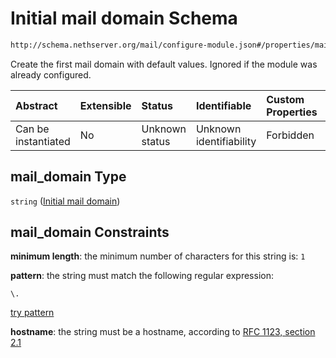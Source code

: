 # Initial mail domain Schema

```txt
http://schema.nethserver.org/mail/configure-module.json#/properties/mail_domain
```

Create the first mail domain with default values. Ignored if the module was already configured.

| Abstract            | Extensible | Status         | Identifiable            | Custom Properties | Additional Properties | Access Restrictions | Defined In                                                                   |
| :------------------ | :--------- | :------------- | :---------------------- | :---------------- | :-------------------- | :------------------ | :--------------------------------------------------------------------------- |
| Can be instantiated | No         | Unknown status | Unknown identifiability | Forbidden         | Allowed               | none                | [configure-module.json\*](mail/configure-module.json "open original schema") |

## mail\_domain Type

`string` ([Initial mail domain](configure-module-properties-initial-mail-domain.md))

## mail\_domain Constraints

**minimum length**: the minimum number of characters for this string is: `1`

**pattern**: the string must match the following regular expression:&#x20;

```regexp
\.
```

[try pattern](https://regexr.com/?expression=%5C. "try regular expression with regexr.com")

**hostname**: the string must be a hostname, according to [RFC 1123, section 2.1](https://tools.ietf.org/html/rfc1123 "check the specification")
